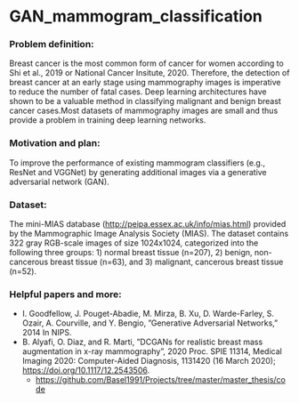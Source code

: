 # GAN_mammogram_classification

### Problem definition:
Breast cancer is the most common form of cancer for women according to Shi et al., 2019 or National Cancer Insitute, 2020. Therefore, the detection of breast cancer at an early stage using mammography images is imperative to reduce the number of fatal cases. Deep learning architectures have shown to be a valuable method in classifying malignant and benign breast cancer cases.Most datasets of mammography images are small and thus provide a problem in training deep learning networks. 

### Motivation and plan:
To improve the performance of existing mammogram classifiers (e.g., ResNet and VGGNet) by generating additional images via a generative adversarial network (GAN).

### Dataset:
The mini-MIAS database (http://peipa.essex.ac.uk/info/mias.html) provided by the Mammographic Image Analysis Society (MIAS). The dataset contains 322 gray RGB-scale images of size 1024x1024, categorized into the following three groups: 1) normal breast tissue (n=207), 2) benign, non-cancerous breast tissue (n=63), and 3) malignant, cancerous breast tissue (n=52).


### Helpful papers and more: 
* I. Goodfellow, J. Pouget-Abadie, M. Mirza, B. Xu, D. Warde-Farley, S. Ozair, A. Courville, and Y. Bengio, ”Generative Adversarial Networks,” 2014 In NIPS.
* B. Alyafi, O. Diaz, and R. Marti, ”DCGANs for realistic breast mass augmentation in x-ray mammography”, 2020 Proc. SPIE 11314, Medical Imaging 2020: Computer-Aided Diagnosis, 1131420 (16 March 2020); https://doi.org/10.1117/12.2543506.
   * https://github.com/Basel1991/Projects/tree/master/master_thesis/code



